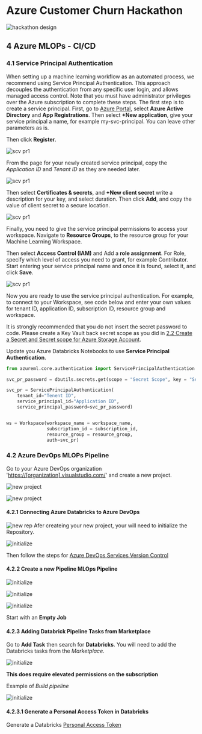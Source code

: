 # Azure Customer Churn Hackathon

![hackathon design](../images/hackathon.jpg)

## 4 Azure MLOPs - CI/CD

### 4.1 Service Principal Authentication

When setting up a machine learning workflow as an automated process, we recommend using Service Principal Authentication. This approach decouples the authentication from any specific user login, and allows managed access control.
Note that you must have administrator privileges over the Azure subscription to complete these steps.
The first step is to create a service principal. First, go to [Azure Portal](https://portal.azure.com/), select __Azure Active Directory__ and __App Registrations__. Then select __+New application__, give your service principal a name, for example my-svc-principal. You can leave other parameters as is.

Then click __Register__.

![scv pr1](../images/svc-pr-1.png)

From the page for your newly created service principal, copy the _Application ID_ and _Tenant ID_ as they are needed later.

![scv pr1](../images/svc-pr-2.png)

Then select __Certificates & secrets__, and __+New client secret__ write a description for your key, and select duration. Then click __Add__, and copy the value of client secret to a secure location.

![scv pr1](../images/svc-pr-3.png)

Finally, you need to give the service principal permissions to access your workspace. Navigate to __Resource Groups__, to the resource group for your Machine Learning Workspace.

Then select __Access Control (IAM)__ and Add a __role assignment__. For Role, specify which level of access you need to grant, for example Contributor. Start entering your service principal name and once it is found, select it, and click __Save__.

![scv pr1](../images/svc-pr-4.png)

Now you are ready to use the service principal authentication. For example, to connect to your Workspace, see code below and enter your own values for tenant ID, application ID, subscription ID, resource group and workspace.

It is strongly recommended that you do not insert the secret password to code. Please create a Key Vault back secret scope as you did in [2.2 Create a Secret and Secret scope for Azure Storage Account](02-DataLoad#22-create-a-secret-and-secret-scope-for-azure-storage-account).

Update you Azure Databricks Notebooks to use **Service Principal Authentication**.

```python
from azureml.core.authentication import ServicePrincipalAuthentication

svc_pr_password = dbutils.secrets.get(scope = "Secret Scope", key = "Secret")

svc_pr = ServicePrincipalAuthentication(
    tenant_id="Tenent ID",
    service_principal_id="Application ID",
    service_principal_password=svc_pr_password)


ws = Workspace(workspace_name = workspace_name,
               subscription_id = subscription_id,
               resource_group = resource_group,
               auth=svc_pr)
```

### 4.2 Azure DevOps MLOPs Pipeline

Go to your Azure DevOps organization '<https://[organization].visualstudio.com/>' and create a new project.

![new project](../images/new_dev_ops_project.PNG)

![new project](../images/new_devops_project_details.PNG)


#### 4.2.1 Connecting Azure Databricks to Azure DevOps

 ![new rep](../images/repo_icon.PNG) Afer createing your new project, your will need to initialize the Repository.

![initialize](../images/initialize_repo.PNG)

Then follow the steps for [Azure DevOps Services Version Control](https://docs.microsoft.com/en-us/azure/databricks/notebooks/azure-devops-services-version-control)

#### 4.2.2 Create a new Pipeline MLOps Pipeline

![initialize](../images/new_pipeline.png)

![initialize](../images/classic_editor.PNG)

![initialize](../images/create_pipeline_details.PNG)

Start with an **Empty Job**

#### 4.2.3 Adding Databrick Pipeline Tasks from Marketplace

Go to **Add Task** then search for **Databricks**. You will need to add the Databricks tasks from the _Marketplace_.

![initialize](../images/market_place_devops.PNG)

**This does require elevated permissions on the subscription**

Example of _Build pipeline_

![initialize](../images/build_pipeline.PNG)

#### 4.2.3.1 Generate a Personal Access Token in Databricks

Generate a Databricks [Personal Access Token](https://docs.microsoft.com/en-us/azure/databricks/dev-tools/api/latest/authentication#--generate-a-token)
